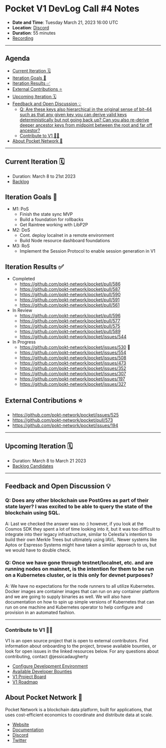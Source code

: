 # Pocket V1 DevLog Call #4 Notes <!-- omit in toc -->

- **Date and Time**: Tuesday March 21, 2023 16:00 UTC
- **Location**: [Discord](https://discord.gg/pokt)
- **Duration**: 55 minutes
- [Recording](https://drive.google.com/file/d/1eSAj7oUXKQTpiE25Z4mN4xOTnVLAbYQO/view?usp=share_link)

---

## Agenda <!-- omit in toc -->

- [Current Iteration 🗓️](#current-iteration-️)
- [Iteration Goals 🎯](#iteration-goals-)
- [Iteration Results ✅](#iteration-results-)
- [External Contributions ⭐](#external-contributions-)
- [Upcoming Iteration 🗓️](#upcoming-iteration-️)
- [Feedback and Open Discussion 💡](#feedback-and-open-discussion-)
  - [Q: Are these keys also hierarchical in the original sense of bit-44 such as that any given key you can derive valid keys deterministically but not going back up? Can you also re-derive deeper ancestor keys from midpoint between the root and far off ancestor?](#q-are-these-keys-also-hierarchical-in-the-original-sense-of-bit-44-such-as-that-any-given-key-you-can-derive-valid-keys-deterministically-but-not-going-back-up-can-you-also-re-derive-deeper-ancestor-keys-from-midpoint-between-the-root-and-far-off-ancestor)
  - [Contribute to V1 🧑‍💻](#contribute-to-v1-)
- [About Pocket Network 💙](#about-pocket-network-)

---

## Current Iteration 🗓️

- Duration: March 8 to 21st 2023
- [Backlog](https://github.com/orgs/pokt-network/projects/142/views/12?layout=table&filterQuery=iteration%3A%22Iteration+12%22)

## Iteration Goals 🎯

- M1: PoS
  -  Finish the state sync MVP
  -  Build a foundation for rollbacks
  -  Get Raintree working with LibP2P
- M2: DoS
  - Cont. deploy localnet in a remote environment
  - Build Node resource dashboard foundations
- M3: RoS
  - Implement the Session Protocol to enable session generation in V1

## Iteration Results ✅

- Completed
  - https://github.com/pokt-network/pocket/pull/586
  - https://github.com/pokt-network/pocket/pull/587
  - https://github.com/pokt-network/pocket/pull/590
  - https://github.com/pokt-network/pocket/pull/591
  - https://github.com/pokt-network/pocket/pull/561
- In Review
  - https://github.com/pokt-network/pocket/pull/596
  - https://github.com/pokt-network/pocket/pull/577
  - https://github.com/pokt-network/pocket/pull/575
  - https://github.com/pokt-network/pocket/pull/589
  - https://github.com/pokt-network/pocket/issues/544
- In Progress
  - https://github.com/pokt-network/pocket/issues/530 🐛
  - https://github.com/pokt-network/pocket/issues/554
  - https://github.com/pokt-network/pocket/issues/508
  - https://github.com/pokt-network/pocket/issues/473
  - https://github.com/pokt-network/pocket/issues/352
  - https://github.com/pokt-network/pocket/issues/307
  - https://github.com/pokt-network/pocket/issues/197
  - https://github.com/pokt-network/pocket/issues/327

## External Contributions ⭐

- https://github.com/pokt-network/pocket/issues/525
- https://github.com/pokt-network/pocket/pull/573
- https://github.com/pokt-network/pocket/issues/194

---

## Upcoming Iteration 🗓️

- Duration: March 8 to March 21 2023
- [Backlog Candidates](https://github.com/orgs/pokt-network/projects/142/views/12?layout=table&filterQuery=iteration%3A%22Iteration+13%22)

---

## Feedback and Open Discussion 💡

### Q: Does any other blockchain use PostGres as part of their state layer? I was excited to be able to query the state of the blockchain using SQL. 

A: Last we checked the answer was no :) however, if you look at the Cosmos SDK they spent a lot of time looking into it, but it was too difficult to integrate into their legacy infrastructure, similar to Celestia's intention to build their own Merkle Trees but ultimately using IAVL. Newer systems like Aptos or Espresso Systems might have taken a similar approach to us, but we would have to double check. 

### Q: Once we have gone through testnet/localnet, etc. and are running nodes on mainnet, is the intention for them to be run on a Kubernetes cluster, or is this only for devnet purposes?

A: We have no expectations for the node runners to all utilize Kubernetes. Docker images are container images that can run on any container platform and we are going to supply binaries as well. We will also have documentation on how to spin up simple versions of Kubernetes that can run on one machine and Kubernetes operator to help configure and provision in an automated fashion.   

---

### Contribute to V1 🧑‍💻

V1 is an open source project that is open to external contributors. Find information about onboarding to the project, browse available bounties, or look for open issues in the linked resources below. For any questions about contributing, contact @jessicadaugherty

- [Configure Development Environment](https://github.com/pokt-network/pocket/blob/main/docs/development/README.md)
- [Available Developer Bounties](https://app.dework.xyz/pokt-network/v1-protocol)
- [V1 Project Board](https://github.com/orgs/pokt-network/projects/142/views/12)
- [V1 Roadmap](https://github.com/pokt-network/pocket/blob/main/docs/roadmap/README.md#m1-pocket-pos-proof-of-stake)

## About Pocket Network 💙

Pocket Network is a blockchain data platform, built for applications, that uses cost-efficient economics to coordinate and distribute data at scale.

- [Website](https://pokt.network)
- [Documentation](https://docs.pokt.network)
- [Discord](https://discord.gg/pokt)
- [Twitter](https://twitter.com/POKTnetwork)

<!-- GITHUB_WIKI: devlog/2023_03_09 -->
